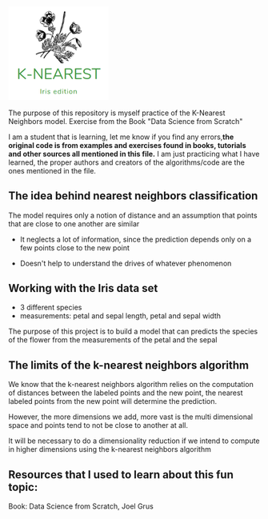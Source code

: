 
<img src="img/logo01.png" alt="logo" width="200" heigth="180"/>


The purpose of this repository is myself practice of the K-Nearest Neighbors model. Exercise from the Book "Data Science from Scratch"

I am a student that is learning, let me know if you find any errors,**the original code is from examples and exercises found in books, tutorials and other sources all mentioned in this file.** I am just practicing what I have learned, the proper authors and creators of the algorithms/code are the ones mentioned in the file.

## The idea behind nearest neighbors classification

The model requires only a notion of distance and an assumption that points that are close to one another are similar

- It neglects a lot of information, since the prediction depends only on a few points close to the new point

- Doesn't help to understand the drives of whatever phenomenon


## Working with the Iris data set

* 3 different species
* measurements: petal and sepal length, petal and sepal width

The purpose of this project is to build a model that can predicts the species of the flower from the measurements of the petal and the sepal

## The limits of the k-nearest neighbors algorithm

We know that the k-nearest neighbors algorithm relies on the computation of distances between the labeled points and the new point, the nearest labeled points from the new point will determine the prediction.

However, the more dimensions we add, more vast is the multi dimensional space and points tend to not be close to another at all.

It will be necessary to do a dimensionality reduction if we intend to compute in higher dimensions using the k-nearest neighbors algorithm


## Resources that I used to learn about this fun topic:
Book: Data Science from Scratch, Joel Grus
